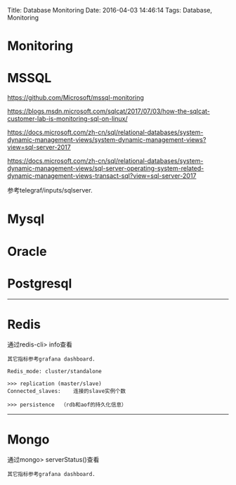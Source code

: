 Title: Database Monitoring
Date: 2016-04-03 14:46:14
Tags: Database, Monitoring



# Monitoring

# MSSQL

<https://github.com/Microsoft/mssql-monitoring>

<https://blogs.msdn.microsoft.com/sqlcat/2017/07/03/how-the-sqlcat-customer-lab-is-monitoring-sql-on-linux/>

<https://docs.microsoft.com/zh-cn/sql/relational-databases/system-dynamic-management-views/system-dynamic-management-views?view=sql-server-2017>

<https://docs.microsoft.com/zh-cn/sql/relational-databases/system-dynamic-management-views/sql-server-operating-system-related-dynamic-management-views-transact-sql?view=sql-server-2017>

参考telegraf/inputs/sqlserver.

# Mysql

# Oracle

# Postgresql

***

# Redis

通过redis-cli> info查看

    其它指标参考grafana dashboard.

    Redis_mode: cluster/standalone

    >>> replication (master/slave)
    Connected_slaves:    连接的slave实例个数
     
    >>> persistence  （rdb和aof的持久化信息）

***

# Mongo

通过mongo> serverStatus()查看

    其它指标参考grafana dashboard.
